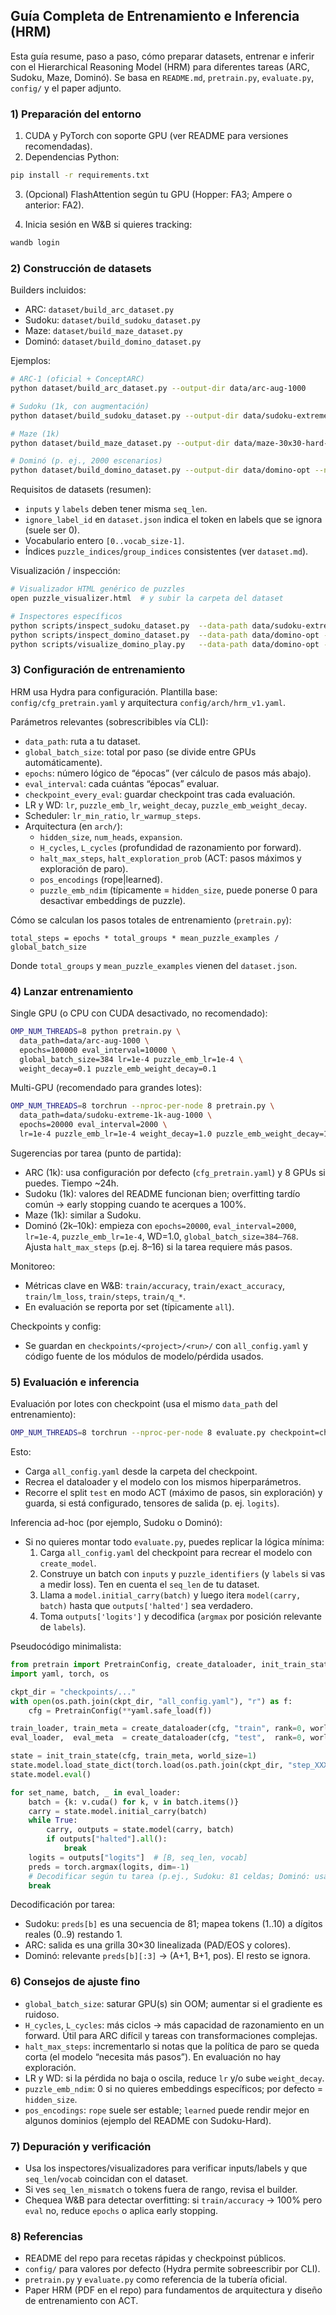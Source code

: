 ## Guía Completa de Entrenamiento e Inferencia (HRM)

Esta guía resume, paso a paso, cómo preparar datasets, entrenar e inferir con el Hierarchical Reasoning Model (HRM) para diferentes tareas (ARC, Sudoku, Maze, Dominó). Se basa en `README.md`, `pretrain.py`, `evaluate.py`, `config/` y el paper adjunto.

### 1) Preparación del entorno

1. CUDA y PyTorch con soporte GPU (ver README para versiones recomendadas).  
2. Dependencias Python:

```bash
pip install -r requirements.txt
```

3. (Opcional) FlashAttention según tu GPU (Hopper: FA3; Ampere o anterior: FA2).

4. Inicia sesión en W&B si quieres tracking:

```bash
wandb login
```

### 2) Construcción de datasets

Builders incluidos:
- ARC: `dataset/build_arc_dataset.py`
- Sudoku: `dataset/build_sudoku_dataset.py`
- Maze: `dataset/build_maze_dataset.py`
- Dominó: `dataset/build_domino_dataset.py`

Ejemplos:
```bash
# ARC-1 (oficial + ConceptARC)
python dataset/build_arc_dataset.py --output-dir data/arc-aug-1000

# Sudoku (1k, con augmentación)
python dataset/build_sudoku_dataset.py --output-dir data/sudoku-extreme-1k-aug-1000 --subsample-size 1000 --num-aug 1000

# Maze (1k)
python dataset/build_maze_dataset.py --output-dir data/maze-30x30-hard-1k

# Dominó (p. ej., 2000 escenarios)
python dataset/build_domino_dataset.py --output-dir data/domino-opt --num-games 2000 --num-aug 0
```

Requisitos de datasets (resumen):
- `inputs` y `labels` deben tener misma `seq_len`.
- `ignore_label_id` en `dataset.json` indica el token en labels que se ignora (suele ser 0).
- Vocabulario entero `[0..vocab_size-1]`.
- Índices `puzzle_indices`/`group_indices` consistentes (ver `dataset.md`).

Visualización / inspección:
```bash
# Visualizador HTML genérico de puzzles
open puzzle_visualizer.html  # y subir la carpeta del dataset

# Inspectores específicos
python scripts/inspect_sudoku_dataset.py  --data-path data/sudoku-extreme-1k-aug-1000 --split train --num 3
python scripts/inspect_domino_dataset.py  --data-path data/domino-opt --split train --num 5
python scripts/visualize_domino_play.py   --data-path data/domino-opt --split train --index 0
```

### 3) Configuración de entrenamiento

HRM usa Hydra para configuración. Plantilla base: `config/cfg_pretrain.yaml` y arquitectura `config/arch/hrm_v1.yaml`.

Parámetros relevantes (sobrescribibles vía CLI):
- `data_path`: ruta a tu dataset.
- `global_batch_size`: total por paso (se divide entre GPUs automáticamente).
- `epochs`: número lógico de “épocas” (ver cálculo de pasos más abajo).
- `eval_interval`: cada cuántas “épocas” evaluar.
- `checkpoint_every_eval`: guardar checkpoint tras cada evaluación.
- LR y WD: `lr`, `puzzle_emb_lr`, `weight_decay`, `puzzle_emb_weight_decay`.
- Scheduler: `lr_min_ratio`, `lr_warmup_steps`.
- Arquitectura (en `arch/`):
  - `hidden_size`, `num_heads`, `expansion`.
  - `H_cycles`, `L_cycles` (profundidad de razonamiento por forward).
  - `halt_max_steps`, `halt_exploration_prob` (ACT: pasos máximos y exploración de paro).
  - `pos_encodings` (rope|learned).
  - `puzzle_emb_ndim` (típicamente = `hidden_size`, puede ponerse 0 para desactivar embeddings de puzzle).

Cómo se calculan los pasos totales de entrenamiento (`pretrain.py`):
```text
total_steps = epochs * total_groups * mean_puzzle_examples / global_batch_size
```
Donde `total_groups` y `mean_puzzle_examples` vienen del `dataset.json`.

### 4) Lanzar entrenamiento

Single GPU (o CPU con CUDA desactivado, no recomendado):
```bash
OMP_NUM_THREADS=8 python pretrain.py \
  data_path=data/arc-aug-1000 \
  epochs=100000 eval_interval=10000 \
  global_batch_size=384 lr=1e-4 puzzle_emb_lr=1e-4 \
  weight_decay=0.1 puzzle_emb_weight_decay=0.1
```

Multi-GPU (recomendado para grandes lotes):
```bash
OMP_NUM_THREADS=8 torchrun --nproc-per-node 8 pretrain.py \
  data_path=data/sudoku-extreme-1k-aug-1000 \
  epochs=20000 eval_interval=2000 \
  lr=1e-4 puzzle_emb_lr=1e-4 weight_decay=1.0 puzzle_emb_weight_decay=1.0
```

Sugerencias por tarea (punto de partida):
- ARC (1k): usa configuración por defecto (`cfg_pretrain.yaml`) y 8 GPUs si puedes. Tiempo ~24h.
- Sudoku (1k): valores del README funcionan bien; overfitting tardío común → early stopping cuando te acerques a 100%.
- Maze (1k): similar a Sudoku.
- Dominó (2k–10k): empieza con `epochs=20000`, `eval_interval=2000`, `lr=1e-4`, `puzzle_emb_lr=1e-4`, WD=1.0, `global_batch_size=384–768`. Ajusta `halt_max_steps` (p.ej. 8–16) si la tarea requiere más pasos.

Monitoreo:
- Métricas clave en W&B: `train/accuracy`, `train/exact_accuracy`, `train/lm_loss`, `train/steps`, `train/q_*`.
- En evaluación se reporta por set (típicamente `all`).

Checkpoints y config:
- Se guardan en `checkpoints/<project>/<run>/` con `all_config.yaml` y código fuente de los módulos de modelo/pérdida usados.

### 5) Evaluación e inferencia

Evaluación por lotes con checkpoint (usa el mismo `data_path` del entrenamiento):
```bash
OMP_NUM_THREADS=8 torchrun --nproc-per-node 8 evaluate.py checkpoint=checkpoints/.../step_XXXX
```
Esto:
- Carga `all_config.yaml` desde la carpeta del checkpoint.
- Recrea el dataloader y el modelo con los mismos hiperparámetros.
- Recorre el split `test` en modo ACT (máximo de pasos, sin exploración) y guarda, si está configurado, tensores de salida (p. ej. `logits`).

Inferencia ad-hoc (por ejemplo, Sudoku o Dominó):
- Si no quieres montar todo `evaluate.py`, puedes replicar la lógica mínima:
  1. Carga `all_config.yaml` del checkpoint para recrear el modelo con `create_model`.
  2. Construye un batch con `inputs` y `puzzle_identifiers` (y `labels` si vas a medir loss). Ten en cuenta el `seq_len` de tu dataset.
  3. Llama a `model.initial_carry(batch)` y luego itera `model(carry, batch)` hasta que `outputs['halted']` sea verdadero.
  4. Toma `outputs['logits']` y decodifica (`argmax` por posición relevante de `labels`).

Pseudocódigo minimalista:
```python
from pretrain import PretrainConfig, create_dataloader, init_train_state
import yaml, torch, os

ckpt_dir = "checkpoints/..."
with open(os.path.join(ckpt_dir, "all_config.yaml"), "r") as f:
    cfg = PretrainConfig(**yaml.safe_load(f))

train_loader, train_meta = create_dataloader(cfg, "train", rank=0, world_size=1, test_set_mode=False, epochs_per_iter=1, global_batch_size=cfg.global_batch_size)
eval_loader,  eval_meta  = create_dataloader(cfg, "test",  rank=0, world_size=1, test_set_mode=True,  epochs_per_iter=1, global_batch_size=cfg.global_batch_size)

state = init_train_state(cfg, train_meta, world_size=1)
state.model.load_state_dict(torch.load(os.path.join(ckpt_dir, "step_XXXX"), map_location="cuda"), assign=True)
state.model.eval()

for set_name, batch, _ in eval_loader:
    batch = {k: v.cuda() for k, v in batch.items()}
    carry = state.model.initial_carry(batch)
    while True:
        carry, outputs = state.model(carry, batch)
        if outputs["halted"].all():
            break
    logits = outputs["logits"]  # [B, seq_len, vocab]
    preds = torch.argmax(logits, dim=-1)
    # Decodificar según tu tarea (p.ej., Sudoku: 81 celdas; Dominó: usar [0..2] para jugada)
    break
```

Decodificación por tarea:
- Sudoku: `preds[b]` es una secuencia de 81; mapea tokens (1..10) a dígitos reales (0..9) restando 1.
- ARC: salida es una grilla 30×30 linealizada (PAD/EOS y colores).
- Dominó: relevante `preds[b][:3]` → (A+1, B+1, pos). El resto se ignora.

### 6) Consejos de ajuste fino

- `global_batch_size`: saturar GPU(s) sin OOM; aumentar si el gradiente es ruidoso.
- `H_cycles`, `L_cycles`: más ciclos → más capacidad de razonamiento en un forward. Útil para ARC difícil y tareas con transformaciones complejas.
- `halt_max_steps`: incrementarlo si notas que la política de paro se queda corta (el modelo “necesita más pasos”). En evaluación no hay exploración.
- LR y WD: si la pérdida no baja o oscila, reduce `lr` y/o sube `weight_decay`.
- `puzzle_emb_ndim`: 0 si no quieres embeddings específicos; por defecto = `hidden_size`.
- `pos_encodings`: `rope` suele ser estable; `learned` puede rendir mejor en algunos dominios (ejemplo del README con Sudoku-Hard).

### 7) Depuración y verificación

- Usa los inspectores/visualizadores para verificar inputs/labels y que `seq_len`/`vocab` coincidan con el dataset.
- Si ves `seq_len_mismatch` o tokens fuera de rango, revisa el builder.
- Chequea W&B para detectar overfitting: si `train/accuracy` → 100% pero `eval` no, reduce `epochs` o aplica early stopping.

### 8) Referencias

- README del repo para recetas rápidas y checkpoinst públicos.
- `config/` para valores por defecto (Hydra permite sobreescribir por CLI).
- `pretrain.py` y `evaluate.py` como referencia de la tubería oficial.
- Paper HRM (PDF en el repo) para fundamentos de arquitectura y diseño de entrenamiento con ACT.



